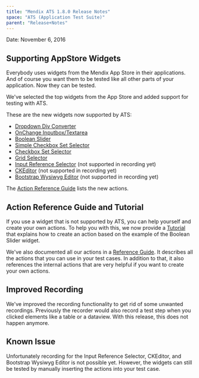 ```yaml
---
title: "Mendix ATS 1.8.0 Release Notes"
space: "ATS (Application Test Suite)"
parent: "Release+Notes"
---
```


Date: November 6, 2016

## Supporting AppStore Widgets
Everybody uses widgets from the Mendix App Store in their applications. And of course you want them to be tested like all other parts of your application. Now they can be tested.

We've selected the top widgets from the App Store and added support for testing with ATS.

These are the new widgets now supported by ATS:
* [Dropdown Div Converter](https://appstore.home.mendix.com/link/app/2089/Mendix/DropdownDivConverter)
* [OnChange Inputbox/Textarea](https://appstore.home.mendix.com/link/app/89/Mendix/OnChange-Inputbox)
* [Boolean Slider](https://appstore.home.mendix.com/link/app/1798/Mendix/Boolean-Slider)
* [Simple Checkbox Set Selector](https://appstore.home.mendix.com/link/app/2349/Mendix/Simple-Checkbox-Set-Selector)
* [Checkbox Set Selector](https://appstore.home.mendix.com/link/app/121/Mendix/Checkbox-set-selector-(Table))
* [Grid Selector](https://appstore.home.mendix.com/link/app/266/Mendix/Grid-Selector)
* [Input Reference Selector](https://appstore.home.mendix.com/link/app/99/Mendix/Input-Reference-Selector) (not supported in recording yet)
* [CKEditor](https://appstore.home.mendix.com/link/app/1715/Mendix/CKEditor-For-Mendix) (not supported in recording yet)
* [Bootstrap Wysiwyg Editor](https://appstore.home.mendix.com/link/app/902/Mendix/Bootstrap-Wysiwyg-Editor) (not supported in recording yet)

The [Action Reference Guide](../Standard+Actions+Reference#mendix-appstore-widgets-actions) lists the new actions.

## Action Reference Guide and Tutorial
If you use a widget that is not supported by ATS, you can help yourself and create your own actions. To help you with this, we now provide a [Tutorial](../Custom+Action+Creation+Tutorial) that explains how to create an action based on the example of the Boolean Slider widget.

We've also documented all our actions in a [Reference Guide](../Standard+Actions+Reference). It describes all the actions that you can use in your test cases. In addition to that, it also references the internal actions that are very helpful if you want to create your own actions.

## Improved Recording
We've improved the recording functionality to get rid of some unwanted recordings. Previously the recorder would also record a test step when you clicked elements like a table or a dataview. With this release, this does not happen anymore.

## Known Issue
Unfortunately recording for the Input Reference Selector, CKEditor, and Bootstrap Wysiwyg Editor is not possible yet. However, the widgets can still be tested by manually inserting the actions into your test case.
